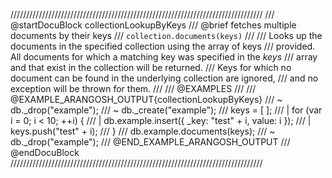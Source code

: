 ////////////////////////////////////////////////////////////////////////////////
/// @startDocuBlock collectionLookupByKeys
/// @brief fetches multiple documents by their keys
/// `collection.documents(keys)`
///
/// Looks up the documents in the specified collection using the array of keys
/// provided. All documents for which a matching key was specified in the *keys*
/// array and that exist in the collection will be returned. 
/// Keys for which no document can be found in the underlying collection are ignored, 
/// and no exception will be thrown for them.
///
/// @EXAMPLES
///
/// @EXAMPLE_ARANGOSH_OUTPUT{collectionLookupByKeys}
/// ~ db._drop("example");
/// ~ db._create("example");
///   keys = [ ];
/// | for (var i = 0; i < 10; ++i) {
/// |   db.example.insert({ _key: "test" + i, value: i });
/// |   keys.push("test" + i);
///   }
///   db.example.documents(keys);
/// ~ db._drop("example");
/// @END_EXAMPLE_ARANGOSH_OUTPUT
/// @endDocuBlock
////////////////////////////////////////////////////////////////////////////////